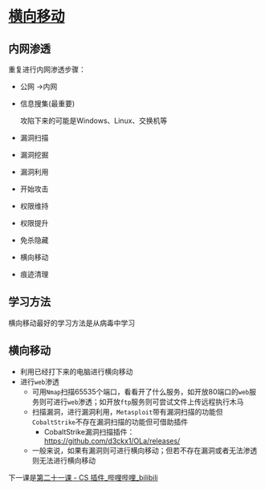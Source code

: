 # [横向移动](https://www.bilibili.com/video/BV1sW4y1t75T/?spm_id_from=333.1007.top_right_bar_window_history.content.click)

## 内网渗透

重复进行内网渗透步骤：

+ 公网 ->内网

+ 信息搜集(最重要)

  攻陷下来的可能是Windows、Linux、交换机等

+ 漏洞扫描

+ 漏洞挖掘

+ 漏洞利用

+ 开始攻击

+ 权限维持

+ 权限提升

+ 免杀隐藏

+ 横向移动

+ 痕迹清理



## 学习方法

横向移动最好的学习方法是从病毒中学习



## 横向移动

+ 利用已经打下来的电脑进行横向移动
+ 进行<code>web</code>渗透
  + 可用<code>Nmap</code>扫描65535个端口，看看开了什么服务，如开放80端口的<code>web</code>服务则可进行<code>web</code>渗透；如开放<code>ftp</code>服务则可尝试文件上传远程执行木马
  + 扫描漏洞，进行漏洞利用，<code>Metasploit</code>带有漏洞扫描的功能但<code>CobaltStrike</code>不存在漏洞扫描的功能但可借助插件
    + CobaltStrike漏洞扫描插件：https://github.com/d3ckx1/OLa/releases/
  + 一般来说，如果有漏洞则可进行横向移动；但若不存在漏洞或者无法渗透则无法进行横向移动



下一课是[第二十一课 - CS 插件_哔哩哔哩_bilibili](https://www.bilibili.com/video/BV1Xa41197y9/?spm_id_from=333.788.recommend_more_video.7&vd_source=1e325091774aa31c4dcd65d8667c69de)